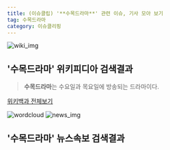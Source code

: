 ```yaml
---
title: (이슈클립) '**수목드라마**' 관련 이슈, 기사 모아 보기
tag: 수목드라마
category: 이슈클리핑
---
```

![wiki_img](https://user-images.githubusercontent.com/42597476/44503234-41136a80-a6d0-11e8-9071-6fc6418eafe4.png)
## **'**수목드라마**'** 위키피디아 검색결과
>**수목드라마**는 수요일과 목요일에 방송되는 드라마이다.

<a href="https://ko.wikipedia.org/wiki/수목드라마" target="_blank">위키백과 전체보기</a>

![wordcloud](https://s3.ap-northeast-2.amazonaws.com/lyrics101-wordcloud/2018-10-03-1538566801.png)
![news_img](https://user-images.githubusercontent.com/42597476/44507050-1206f400-a6e4-11e8-8d98-7ffbfebb353f.png)
## **'**수목드라마**'** 뉴스속보 검색결과

